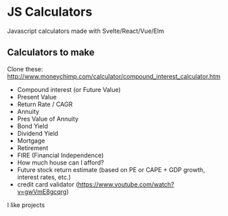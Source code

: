 # JS Calculators
Javascript calculators made with Svelte/React/Vue/Elm

## Calculators to make
Clone these: http://www.moneychimp.com/calculator/compound_interest_calculator.htm

* Compound interest (or Future Value)
* Present Value
* Return Rate / CAGR
* Annuity
* Pres Value of Annuity
* Bond Yield
* Dividend Yield
* Mortgage
* Retirement
* FIRE (Financial Independence)
* How much house can I afford?
* Future stock return estimate (based on PE or CAPE + GDP growth, interest rates, etc.)
* credit card validator (https://www.youtube.com/watch?v=gwVmE8gcqrg)


I like projects
